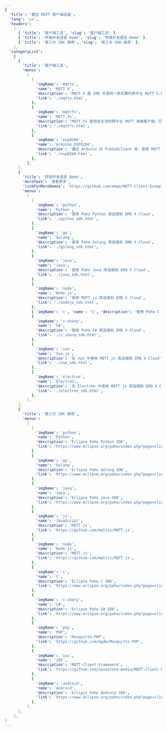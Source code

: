 ```yaml
---
{
  'title': '建立 MQTT 客户端连接',
  'lang': 'cn',
  'headers':
    [
      { 'title': '客户端工具', 'slug': '客户端工具' },
      { 'title': '终端开发语言 Demo', 'slug': '终端开发语言-Demo' },
      { 'title': '第三方 SDK 推荐', 'slug': '第三方-SDK-推荐' },
    ],
  'categoryList':
    [
      {
        'title': '客户端工具',
        'menus':
          [
            {
              'imgName': 'mqttx',
              'name': 'MQTT X',
              'description': 'MQTT X 是 EMQ 开源的一款优雅的跨平台 MQTT 5.0 桌面客户端，它支持 macOS、Linux 和 Windows。',
              'link': './mqttx.html',
            },
            {
              'imgName': 'mqttfx',
              'name': 'MQTT.fx',
              'description': 'MQTT.fx 是目前主流的跨平台 MQTT 桌面客户端，它支持 macOS、Linux 和 Windows。',
              'link': './mqttfx.html',
            },
            {
              'imgName': 'esp8266',
              'name': 'Arduino ESP8266',
              'description': '通过 Arduino 的 PubSubClient 库，使用 MQTT 协议从 ESP8266 模组向 EMQ X Cloud 推送数据。',
              'link': './esp8266.html',
            },
          ],
      },
      {
        'title': '终端开发语言 Demo',
        'moreText': '查看更多',
        'linkForMoreDemos': 'https://github.com/emqx/MQTT-Client-Examples',
        'menus':
          [
            {
              'imgName': 'python',
              'name': 'Python',
              'description': '使用 Paho Python 库连接到 EMQ X Cloud',
              'link': './python_sdk.html',
            },
            {
              'imgName': 'go',
              'name': 'Golang',
              'description': '使用 Paho Golang 库连接到 EMQ X Cloud',
              'link': './golang_sdk.html',
            },
            {
              'imgName': 'java',
              'name': 'Java',
              'description': '使用 Paho Java 库连接到 EMQ X Cloud',
              'link': './java_sdk.html',
            },
            {
              'imgName': 'node',
              'name': 'Node.js',
              'description': '使用 MQTT.js 库连接到 EMQ X Cloud',
              'link': './nodejs_sdk.html',
            },
            { 'imgName': 'c', 'name': 'C', 'description': '使用 Paho C 语言库连接到 EMQ X Cloud', 'link': './c_sdk.html' },
            {
              'imgName': 'c-sharp',
              'name': 'C#',
              'description': '使用 Paho C# 库连接到 EMQ X Cloud',
              'link': './c_sharp_sdk.html',
            },
            {
              'imgName': 'vue',
              'name': 'Vue.js',
              'description': '在 Vue 中使用 MQTT.js 库连接到 EMQ X Cloud',
              'link': './vue_sdk.html',
            },
            {
              'imgName': 'electron',
              'name': 'Electron',
              'description': '在 Electron 中使用 MQTT.js 库连接到 EMQ X Cloud',
              'link': './electron_sdk.html',
            },
          ],
      },
      {
        'title': '第三方 SDK 推荐',
        'menus':
          [
            {
              'imgName': 'python',
              'name': 'Python',
              'description': 'Eclipse Paho Python SDK',
              'link': 'https://www.eclipse.org/paho/index.php?page=clients/python/index.php',
            },
            {
              'imgName': 'go',
              'name': 'Golang',
              'description': 'Eclipse Paho Golang SDK',
              'link': 'https://www.eclipse.org/paho/index.php?page=clients/golang/index.php',
            },
            {
              'imgName': 'java',
              'name': 'Java',
              'description': 'Eclipse Paho Java SDK',
              'link': 'https://www.eclipse.org/paho/index.php?page=clients/java/index.php',
            },
            {
              'imgName': 'js',
              'name': 'JavaScript',
              'description': 'MQTT.js',
              'link': 'https://github.com/mqttjs/MQTT.js',
            },
            {
              'imgName': 'node',
              'name': 'Node.js',
              'description': 'MQTT.js',
              'link': 'https://github.com/mqttjs/MQTT.js',
            },
            {
              'imgName': 'c',
              'name': 'C',
              'description': 'Eclipse Paho C SDK',
              'link': 'https://www.eclipse.org/paho/index.php?page=clients/c/index.php',
            },
            {
              'imgName': 'c-sharp',
              'name': 'C#',
              'description': 'Eclipse Paho C# SDK',
              'link': 'https://www.eclipse.org/paho/index.php?page=clients/dotnet/index.php',
            },
            {
              'imgName': 'php',
              'name': 'PHP',
              'description': 'Mosquitto-PHP',
              'link': 'https://github.com/mgdm/Mosquitto-PHP',
            },
            {
              'imgName': 'ios',
              'name': 'iOS',
              'description': 'MQTT-Client-Framework',
              'link': 'https://github.com/novastone-media/MQTT-Client-Framework',
            },
            {
              'imgName': 'android',
              'name': 'Android',
              'description': 'Eclipse Paho Android SDK',
              'link': 'https://www.eclipse.org/paho/index.php?page=clients/android/index.php',
            },
          ],
      },
    ],
}
---
```


<CloudConnectionOverview />
